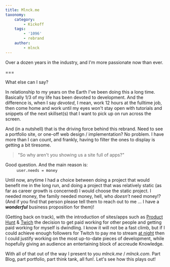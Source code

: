 ```yaml
---
title: Mlnck.me
taxonomy:
    category:
        - Kickoff
    tags:
        - '1096'
        - rebrand
    author:
        - mlnck
---
```


<p class="summary">Over a dozen years in the industry, and I'm more passionate now than ever.</p>

===

What else can I say?

In relationship to my years on the Earth I've been doing this a long time.
Basically 1/3 of my life has been devoted to development. And the difference is, when I say _devoted_, I mean, work 12 hours at the fulltime job, then come home and work until my eyes won't stay open with tutorials and snippets of the next skillset(s) that I want to pick up on run across the screen.

And (in a nutshell) that is the driving force behind this rebrand. Need to see a portfolio site, or one-off web design / implementation? No problem. I have more than I can count, and frankly, having to filter the ones to display is getting a bit tiresome.

>"So why aren't you showing us a site full of apps?"

Good question. And the main reason is:
<br/>&nbsp; &nbsp; &nbsp; &nbsp; &nbsp;`user.needs = money`

Until now, anytime I had a choice between doing a project that would benefit me in the long run, and doing a project that was relatively static (as far as career growth is concerned) I would choose the static project. I needed money, the family needed money, hell, who _doesn&rsquo;t_ need money!? (And if you find that person please tell them to reach out to me ... I have a **_wonderful_** business proposition for them)!

(Getting back on track), with the introduction of sites/apps such as [Product Hunt](http://www.producthunt.com)  &amp; [Twich](http://www.twitch.tv) the decision to get paid working for other people and getting paid working for myself is dwindling. I know it will not be a fast climb, but if I could achieve enough followers for Twitch to pay me to stream [at night]('/about') then I could justify working on the most up-to-date pieces of development, while hopefully giving an audience an entertaining block of accreude Knowledge.

With all of that out of the way I present to you _mlnck.me_ / _mlnck.com_. Part Blog, part portfolio, part think tank, all fun!.
Let's see how this plays out!
